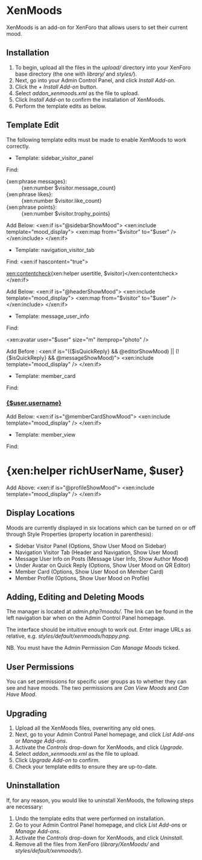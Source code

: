 ﻿XenMoods
====

XenMoods is an add-on for XenForo that allows users to set their current mood.

Installation
----

1. To begin, upload all the files in the *upload/* directory into your XenForo base directory (the one with *library/* and *styles/*).
2. Next, go into your Admin Control Panel, and click *Install Add-on*.
3. Click the *+ Install Add-on* button.
4. Select *addon_xenmoods.xml* as the file to upload.
5. Click *Install Add-on* to confirm the installation of XenMoods.
6. Perform the template edits as below.

Template Edit
----

The following template edits must be made to enable XenMoods to work correctly.

- Template: sidebar_visitor_panel

Find:
	<dl class="pairsInline stats">
		<dt>{xen:phrase messages}:</dt> <dd>{xen:number $visitor.message_count}</dd>
		<dt>{xen:phrase likes}:</dt> <dd>{xen:number $visitor.like_count}</dd>
		<dt>{xen:phrase points}:</dt> <dd>{xen:number $visitor.trophy_points}</dd>
	</dl>

Add Below:
	<xen:if is="@sidebarShowMood">
		<xen:include template="mood_display">
			<xen:map from="$visitor" to="$user" />
		</xen:include>
	</xen:if>

- Template: navigation_visitor_tab

Find:
	<xen:if hascontent="true"><div class="muted"><xen:contentcheck>{xen:helper usertitle, $visitor}</xen:contentcheck></div></xen:if>

Add Below:
	<xen:if is="@headerShowMood">
		<xen:include template="mood_display">
			<xen:map from="$visitor" to="$user" />
		</xen:include>
	</xen:if>

- Template: message_user_info

Find:
	<div class="avatarHolder"><xen:avatar user="$user" size="m" itemprop="photo" /></div>

Add Before *</div>*:
	<xen:if is="({$isQuickReply} && @editorShowMood) || (!{$isQuickReply} && @messageShowMood)">
		<xen:include template="mood_display" />
	</xen:if>

- Template: member_card

Find:
	<h3 class="username"><a href="{xen:link members, $user}">{$user.username}</a></h3>

Add Below:
	<xen:if is="@memberCardShowMood">
		<xen:include template="mood_display" />
	</xen:if>

- Template: member_view

Find:
	<h1 itemprop="name">{xen:helper richUserName, $user}</h1>

Add Above:
	<xen:if is="@profileShowMood">
		<xen:include template="mood_display" />
	</xen:if>

Display Locations
----

Moods are currently displayed in six locations which can be turned on or off through Style Properties (property location in parenthesis):
- Sidebar Visitor Panel (Options, Show User Mood on Sidebar)
- Navigation Visitor Tab (Header and Navigation, Show User Mood)
- Message User Info on Posts (Message User Info, Show Author Mood)
- Under Avatar on Quick Reply (Options, Show User Mood on QR Editor)
- Member Card (Options, Show User Mood on Member Card)
- Member Profile (Options, Show User Mood on Profile)

Adding, Editing and Deleting Moods
----

The manager is located at *admin.php?moods/*. The link can be found in the left navigation bar when on the Admin Control Panel homepage.

The interface should be intuitive enough to work out. Enter image URLs as relative, e.g. *styles/default/xenmoods/happy.png*.

NB. You must have the Admin Permission *Can Manage Moods* ticked.

User Permissions
----

You can set permissions for specific user groups as to whether they can see and have moods. The two permissions are *Can View Moods* and *Can Have Mood*.

Upgrading
----

1. Upload all the XenMoods files, overwriting any old ones.
2. Next, go to your Admin Control Panel homepage, and click *List Add-ons* or *Manage Add-ons*.
3. Activate the *Controls* drop-down for XenMoods, and click *Upgrade*.
4. Select *addon_xenmoods.xml* as the file to upload.
5. Click *Upgrade Add-on* to confirm.
6. Check your template edits to ensure they are up-to-date.

Uninstallation
----

If, for any reason, you would like to uninstall XenMoods, the following steps are necessary:
1. Undo the template edits that were performed on installation.
2. Go to your Admin Control Panel homepage, and click *List Add-ons* or *Manage Add-ons*.
3. Activate the *Controls* drop-down for XenMoods, and click *Uninstall*.
4. Remove all the files from XenForo (*library/XenMoods/* and *styles/default/xenmoods/*).